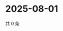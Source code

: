 # 2025-08-01

共 0 条

<!-- BEGIN ZHIHUQUESTIONS -->
<!-- 最后更新时间 Fri Aug 01 2025 04:13:46 GMT+0800 (China Standard Time) -->

<!-- END ZHIHUQUESTIONS -->
